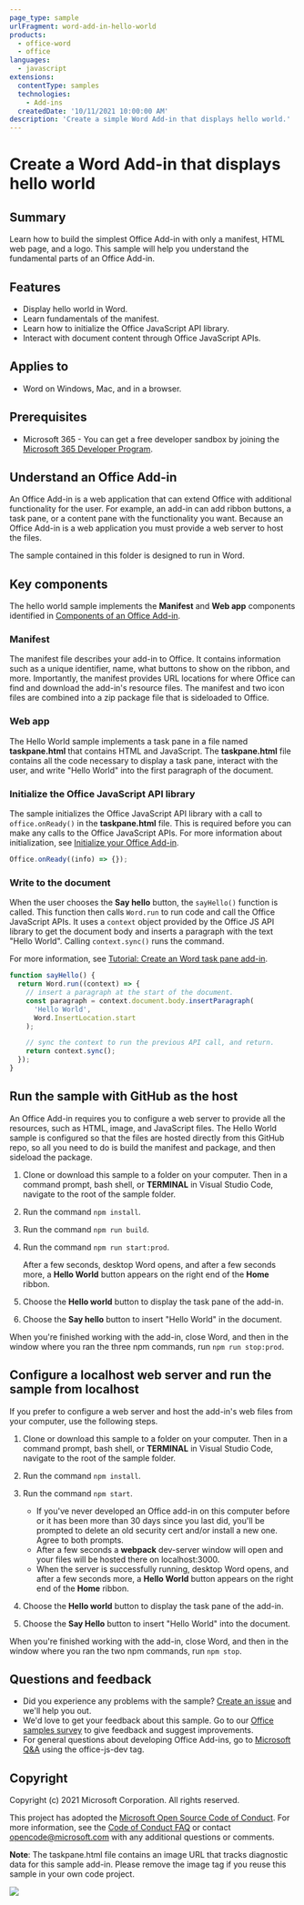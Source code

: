 ```yaml
---
page_type: sample
urlFragment: word-add-in-hello-world
products:
  - office-word
  - office
languages:
  - javascript
extensions:
  contentType: samples
  technologies:
    - Add-ins
  createdDate: '10/11/2021 10:00:00 AM'
description: 'Create a simple Word Add-in that displays hello world.'
---
```


# Create a Word Add-in that displays hello world

## Summary

Learn how to build the simplest Office Add-in with only a manifest, HTML web page, and a logo. This sample will help you understand the fundamental parts of an Office Add-in.

## Features

- Display hello world in Word.
- Learn fundamentals of the manifest.
- Learn how to initialize the Office JavaScript API library.
- Interact with document content through Office JavaScript APIs.

## Applies to

- Word on Windows, Mac, and in a browser.

## Prerequisites

- Microsoft 365 - You can get a free developer sandbox by joining the [Microsoft 365 Developer Program](https://developer.microsoft.com/microsoft-365/dev-program#Subscription).

## Understand an Office Add-in

An Office Add-in is a web application that can extend Office with additional functionality for the user. For example, an add-in can add ribbon buttons, a task pane, or a content pane with the functionality you want. Because an Office Add-in is a web application you must provide a web server to host the files.

The sample contained in this folder is designed to run in Word.

## Key components

The hello world sample implements the **Manifest** and **Web app** components identified in [Components of an Office Add-in](https://learn.microsoft.com/office/dev/add-ins/overview/office-add-ins#components-of-an-office-add-in).


### Manifest

The manifest file describes your add-in to Office. It contains information such as a unique identifier, name, what buttons to show on the ribbon, and more. Importantly, the manifest provides URL locations for where Office can find and download the add-in's resource files. The manifest and two icon files are combined into a zip package file that is sideloaded to Office.

### Web app

The Hello World sample implements a task pane in a file named **taskpane.html** that contains HTML and JavaScript. The **taskpane.html** file contains all the code necessary to display a task pane, interact with the user, and write "Hello World" into the first paragraph of the document.

### Initialize the Office JavaScript API library

The sample initializes the Office JavaScript API library with a call to `office.onReady()` in the **taskpane.html** file. This is required before you can make any calls to the Office JavaScript APIs. For more information about initialization, see [Initialize your Office Add-in](https://learn.microsoft.com/office/dev/add-ins/develop/initialize-add-in).

```javascript
Office.onReady((info) => {});
```

### Write to the document

When the user chooses the **Say hello** button, the `sayHello()` function is called. This function then calls `Word.run` to run code and call the Office JavaScript APIs. It uses a `context` object provided by the Office JS API library to get the document body and inserts a paragraph with the text "Hello World". Calling `context.sync()` runs the command.

For more information, see [Tutorial: Create an Word task pane add-in](https://learn.microsoft.com/office/dev/add-ins/tutorials/word-tutorial).

```javascript
function sayHello() {
  return Word.run((context) => {
    // insert a paragraph at the start of the document.
    const paragraph = context.document.body.insertParagraph(
      'Hello World',
      Word.InsertLocation.start
    );

    // sync the context to run the previous API call, and return.
    return context.sync();
  });
}
```

## Run the sample with GitHub as the host

An Office Add-in requires you to configure a web server to provide all the resources, such as HTML, image, and JavaScript files. The Hello World sample is configured so that the files are hosted directly from this GitHub repo, so all you need to do is build the manifest and package, and then sideload the package. 

1. Clone or download this sample to a folder on your computer. Then in a command prompt, bash shell, or **TERMINAL** in Visual Studio Code, navigate to the root of the sample folder.
1. Run the command `npm install`.
1. Run the command `npm run build`.
1. Run the command `npm run start:prod`.

   After a few seconds, desktop Word opens, and after a few seconds more, a **Hello World** button appears on the right end of the **Home** ribbon. 

1. Choose the **Hello world** button to display the task pane of the add-in.
1. Choose the **Say hello** button to insert "Hello World" in the document.

When you're finished working with the add-in, close Word, and then in the window where you ran the three npm commands, run `npm run stop:prod`.

## Configure a localhost web server and run the sample from localhost

If you prefer to configure a web server and host the add-in's web files from your computer, use the following steps.

1. Clone or download this sample to a folder on your computer. Then in a command prompt, bash shell, or **TERMINAL** in Visual Studio Code, navigate to the root of the sample folder.
1. Run the command `npm install`.
1. Run the command `npm start`.

   - If you've never developed an Office add-in on this computer before or it has been more than 30 days since you last did, you'll be prompted to delete an old security cert and/or install a new one. Agree to both prompts. 
   - After a few seconds a **webpack** dev-server window will open and your files will be hosted there on localhost:3000.
   - When the server is successfully running, desktop Word opens, and after a few seconds more, a **Hello World** button appears on the right end of the **Home** ribbon. 

1.  Choose the **Hello world** button to display the task pane of the add-in.
1.  Choose the **Say Hello** button to insert "Hello World" into the document.

When you're finished working with the add-in, close Word, and then in the window where you ran the two npm commands, run `npm stop`.

## Questions and feedback

- Did you experience any problems with the sample? [Create an issue](https://github.com/OfficeDev/Office-Add-in-samples/issues/new/choose) and we'll help you out.
- We'd love to get your feedback about this sample. Go to our [Office samples survey](https://aka.ms/OfficeSamplesSurvey) to give feedback and suggest improvements.
- For general questions about developing Office Add-ins, go to [Microsoft Q&A](https://learn.microsoft.com/answers/topics/office-js-dev.html) using the office-js-dev tag.

## Copyright

Copyright (c) 2021 Microsoft Corporation. All rights reserved.

This project has adopted the [Microsoft Open Source Code of Conduct](https://opensource.microsoft.com/codeofconduct/). For more information, see the [Code of Conduct FAQ](https://opensource.microsoft.com/codeofconduct/faq/) or contact [opencode@microsoft.com](mailto:opencode@microsoft.com) with any additional questions or comments.

**Note**: The taskpane.html file contains an image URL that tracks diagnostic data for this sample add-in. Please remove the image tag if you reuse this sample in your own code project.

<img src="https://pnptelemetry.azurewebsites.net/pnp-officeaddins/samples/word-add-in-hello-world" />
